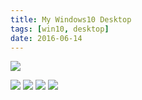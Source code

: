 ```yaml
---
title: My Windows10 Desktop
tags: [win10, desktop]
date: 2016-06-14
---
```



![](https://raw.githubusercontent.com/xieguigang/xieguigang.github.io-hexo/master/images/win10/start.png)
<!--more-->
![](https://raw.githubusercontent.com/xieguigang/xieguigang.github.io-hexo/master/images/win10/wmp.png)
![](https://raw.githubusercontent.com/xieguigang/xieguigang.github.io-hexo/master/images/win10/explorer.png)
![](https://raw.githubusercontent.com/xieguigang/xieguigang.github.io-hexo/master/images/win10/desktop.png)
![](https://raw.githubusercontent.com/xieguigang/xieguigang.github.io-hexo/master/images/win10/chrome.png)
